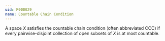 ```yaml
---
uid: P000029
name: Countable Chain Condition
---
```

A space $X$ satisfies the countable chain condition (often abbreviated CCC) if every pairwise-disjoint collection of open subsets of $X$ is at most countable.


